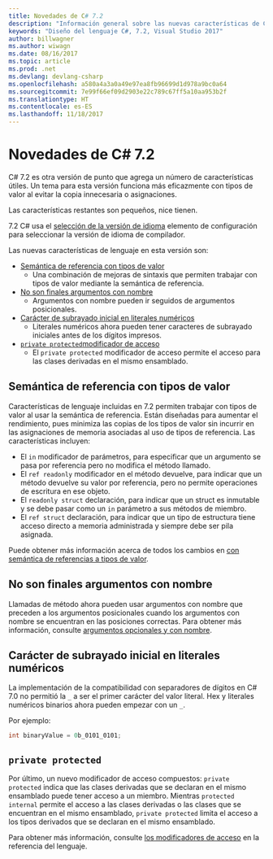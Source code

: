 ```yaml
---
title: Novedades de C# 7.2
description: "Información general sobre las nuevas características de C# 7.2."
keywords: "Diseño del lenguaje C#, 7.2, Visual Studio 2017"
author: billwagner
ms.author: wiwagn
ms.date: 08/16/2017
ms.topic: article
ms.prod: .net
ms.devlang: devlang-csharp
ms.openlocfilehash: a580a4a3a0a49e97ea8fb96699d1d978a9bc0a64
ms.sourcegitcommit: 7e99f66ef09d2903e22c789c67ff5a10aa953b2f
ms.translationtype: HT
ms.contentlocale: es-ES
ms.lasthandoff: 11/18/2017
---
```

# <a name="whats-new-in-c-72"></a>Novedades de C# 7.2

C# 7.2 es otra versión de punto que agrega un número de características útiles.
Un tema para esta versión funciona más eficazmente con tipos de valor al evitar la copia innecesaria o asignaciones. 

Las características restantes son pequeños, nice tienen.

7.2 C# usa el [selección de la versión de idioma](csharp-7-1.md#language-version-selection) elemento de configuración para seleccionar la versión de idioma de compilador.

Las nuevas características de lenguaje en esta versión son:

* [Semántica de referencia con tipos de valor](#reference-semantics-with-value-types)
  - Una combinación de mejoras de sintaxis que permiten trabajar con tipos de valor mediante la semántica de referencia.
* [No son finales argumentos con nombre](#non-trailing-named-arguments)
  - Argumentos con nombre pueden ir seguidos de argumentos posicionales.
* [Carácter de subrayado inicial en literales numéricos](#leading-underscores-in-numeric-literals)
  - Literales numéricos ahora pueden tener caracteres de subrayado iniciales antes de los dígitos impresos.
* [`private protected`modificador de acceso](#private-protected)
  - El `private protected` modificador de acceso permite el acceso para las clases derivadas en el mismo ensamblado.

## <a name="reference-semantics-with-value-types"></a>Semántica de referencia con tipos de valor

Características de lenguaje incluidas en 7.2 permiten trabajar con tipos de valor al usar la semántica de referencia. Están diseñadas para aumentar el rendimiento, pues minimiza las copias de los tipos de valor sin incurrir en las asignaciones de memoria asociadas al uso de tipos de referencia. Las características incluyen:

 - El `in` modificador de parámetros, para especificar que un argumento se pasa por referencia pero no modifica el método llamado.
 - El `ref readonly` modificador en el método devuelve, para indicar que un método devuelve su valor por referencia, pero no permite operaciones de escritura en ese objeto.
 - El `readonly struct` declaración, para indicar que un struct es inmutable y se debe pasar como un `in` parámetro a sus métodos de miembro.
 - El `ref struct` declaración, para indicar que un tipo de estructura tiene acceso directo a memoria administrada y siempre debe ser pila asignada.

Puede obtener más información acerca de todos los cambios en [con semántica de referencias a tipos de valor](../reference-semantics-with-value-types.md).

## <a name="non-trailing-named-arguments"></a>No son finales argumentos con nombre

Llamadas de método ahora pueden usar argumentos con nombre que preceden a los argumentos posicionales cuando los argumentos con nombre se encuentran en las posiciones correctas. Para obtener más información, consulte [argumentos opcionales y con nombre](../programming-guide/classes-and-structs/named-and-optional-arguments.md).

## <a name="leading-underscores-in-numeric-literals"></a>Carácter de subrayado inicial en literales numéricos

La implementación de la compatibilidad con separadores de dígitos en C# 7.0 no permitió la `_` a ser el primer carácter del valor literal. Hex y literales numéricos binarios ahora pueden empezar con un `_`. 

Por ejemplo:

```csharp
int binaryValue = 0b_0101_0101;
```

## `private protected`

Por último, un nuevo modificador de acceso compuestos: `private protected` indica que las clases derivadas que se declaran en el mismo ensamblado puede tener acceso a un miembro. Mientras `protected internal` permite el acceso a las clases derivadas o las clases que se encuentran en el mismo ensamblado, `private protected` limita el acceso a los tipos derivados que se declaran en el mismo ensamblado.

Para obtener más información, consulte [los modificadores de acceso](../language-reference/keywords/access-modifiers.md) en la referencia del lenguaje.
